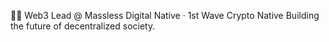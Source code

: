 👨‍💻 Web3 Lead @ Massless
Digital Native · 1st Wave Crypto Native
Building the future of decentralized society.
